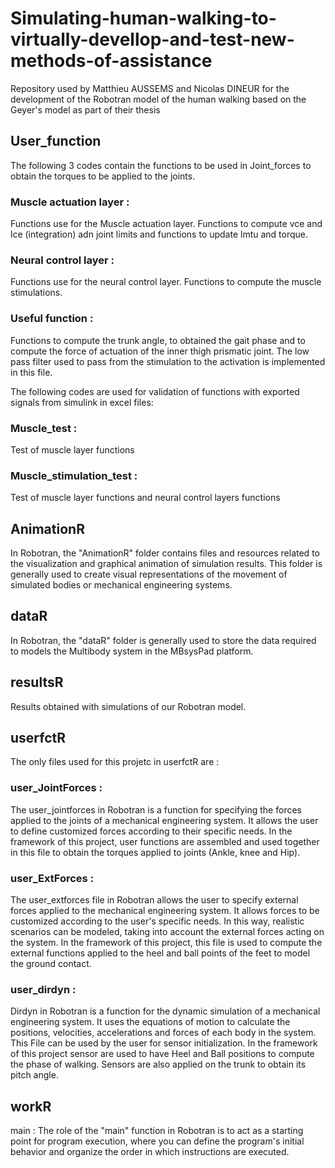 # Simulating-human-walking-to-virtually-devellop-and-test-new-methods-of-assistance
Repository used by Matthieu AUSSEMS and Nicolas DINEUR for the development of the Robotran model of the human walking based on the Geyer's model as part of their thesis

## User_function
The following 3 codes contain the functions to be used in Joint_forces to obtain the torques to be applied to the joints.
 
### Muscle actuation layer : 
Functions use for the Muscle actuation layer. Functions to compute vce and lce (integration) adn joint limits and functions to update lmtu and torque.

### Neural control layer : 
Functions use for the neural control layer. Functions to compute the muscle stimulations.

### Useful function : 
Functions to compute the trunk angle, to obtained the gait phase and to compute the force of actuation of the inner thigh prismatic joint. The low pass filter used to pass from the stimulation to the activation is implemented in this file.  

The following codes are used for validation of functions with exported signals from simulink in excel files:

### Muscle_test : 
Test of muscle layer functions

### Muscle_stimulation_test : 
Test of muscle layer functions and neural control layers functions

## AnimationR
In Robotran, the "AnimationR" folder contains files and resources related to the visualization and graphical animation of simulation results. This folder is generally used to create visual representations of the movement of simulated bodies or mechanical engineering systems.

## dataR
In Robotran, the "dataR" folder is generally used to store the data required to models the Multibody system in the MBsysPad platform.

## resultsR
Results obtained with simulations of our Robotran model.

## userfctR
The only files used for this projetc in userfctR are : 

### user_JointForces : 
The user_jointforces in Robotran is a function for specifying the forces applied to the joints of a mechanical engineering system.
It allows the user to define customized forces according to their specific needs. In the framework of this project, user functions are assembled and used together in this file to obtain the torques applied to joints (Ankle, knee and Hip).

### user_ExtForces : 
The user_extforces file in Robotran allows the user to specify external forces applied to the mechanical engineering system.
It allows forces to be customized according to the user's specific needs.
In this way, realistic scenarios can be modeled, taking into account the external forces acting on the system.
In the framework of this project, this file is used to compute the external functions applied to the heel and ball points of the feet to model the ground contact.

### user_dirdyn : 
Dirdyn in Robotran is a function for the dynamic simulation of a mechanical engineering system. It uses the equations of motion to calculate the positions, velocities, accelerations and forces of each body in the system.
This File can be used by the user for sensor initialization. In the framework of this project sensor are used to have Heel and Ball positions to compute the phase of walking. Sensors are also applied on the trunk to obtain its pitch angle.

## workR
main : The role of the "main" function in Robotran is to act as a starting point for program execution, where you can define the program's initial behavior and organize the order in which instructions are executed.

